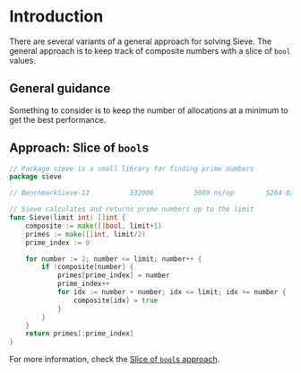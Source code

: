 # Introduction

There are several variants of a general approach for solving Sieve.
The general approach is to keep track of composite numbers with a slice of `bool` values.

## General guidance

Something to consider is to keep the number of allocations at a minimum to get the best performance.

## Approach: Slice of `bool`s

```go
// Package sieve is a small library for finding prime numbers
package sieve

// BenchmarkSieve-12    	  332006	      3609 ns/op	    5264 B/op	       9 allocs/op

// Sieve calculates and returns prime numbers up to the limit
func Sieve(limit int) []int {
	composite := make([]bool, limit+1)
	primes := make([]int, limit/2)
	prime_index := 0

	for number := 2; number <= limit; number++ {
		if !composite[number] {
			primes[prime_index] = number
			prime_index++
			for idx := number + number; idx <= limit; idx += number {
				composite[idx] = true
			}
		}
	}
	return primes[:prime_index]
}
```

For more information, check the [Slice of `bool`s approach][approach-slice-of-bools].

[approach-slice-of-bools]: https://exercism.org/tracks/go/exercises/sieve/approaches/slice-of-bools
